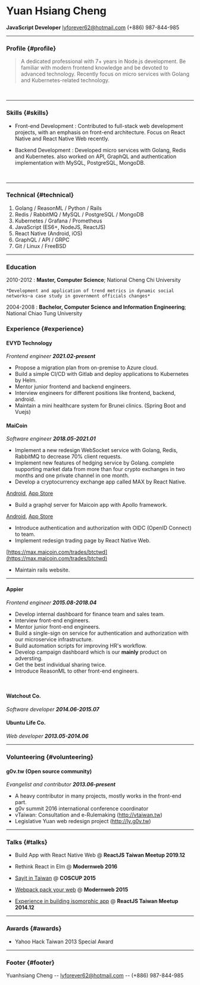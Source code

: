 # Yuan Hsiang Cheng
__JavaScript Developer__ lyforever62@hotmail.com (+886) 987-844-985

------

### Profile {#profile}

> A dedicated professional with 7+ years in Node.js development. Be familiar with modern frontend knowledge and be devoted to advanced technology. Recently focus on micro services with Golang and Kubernetes-related technology.
<br/>

------

### Skills {#skills}

* Front-end Development
  : Contributed to full-stack web development projects, with an emphasis on front-end architecture. Focus on React Native and React Native Web recently.

* Backend Development
  : Developed micro services with Golang, Redis and Kubernetes. also worked on API, GraphQL and authentication implementation with MySQL, PostgreSQL, MongoDB.
<br/>

-------

### Technical {#technical}

1. Golang / ReasonML / Python / Rails
1. Redis / RabbitMQ / MySQL / PostgreSQL / MongoDB
1. Kubernetes / Grafana / Prometheus
1. JavaScript (ES6+, NodeJS, ReactJS)
1. React Native (Android, iOS)
1. GraphQL / API / GRPC
1. Git / Linux / FreeBSD

------

### Education

2010-2012
:   **Master, Computer Science**; National Cheng Chi University

    *Development and application of trend metrics in dynamic social networks─a case study in government officials changes*

2004-2008
:   **Bachelor, Computer Science and Information Engineering**; National Chiao Tung University

### Experience {#experience}

#### EVYD Technology
*Frontend engineer __2021.02-present__*
  * Propose a migration plan from on-premise to Azure cloud.
  * Build a simple CI/CD with Gitlab and deploy applications to Kubernetes by Helm.
  * Mentor junior frontend and backend engineers.
  * Interview engineers for different positions like frontend, backend, android.
  * Maintain a mini healthcare system for Brunei clinics. (Spring Boot and Vuejs)

#### MaiCoin
*Software engineer __2018.05-2021.01__*

  * Implement a new redesign WebSocket service with Golang, Redis, RabbitMQ to decrease 70% client requests.
  * Implement new features of hedging service by Golang. complete supporting market data from more than four crypto exchanges in two months and one private channel in one month.
  * Develop a cryptocurrency exchange app called MAX by React Native.

  [Android](https://play.google.com/store/apps/details?id=com.maicoin.max&hl=en_US), [App Store](https://apps.apple.com/tw/app/max-exchange-btc-eth-mith/id1370837255?l=en)
  * Build a graphql server for Maicoin app with Apollo framework.

  [Android](https://play.google.com/store/apps/details?id=com.maicoin.maicoin&hl=zh_TW), [App Store](https://apps.apple.com/tw/app/maicoin-buy-sell-bitcoin/id1439583926?l=en)

  * Introduce authentication and authorization with OIDC (OpenID Connect) to team.
  * Implement redesign trading page by React Native Web.

  [https://max.maicoin.com/trades/btctwd](https://max.maicoin.com/trades/btctwd)
  * Maintain rails website.

------

#### Appier
*Frontend engineer __2015.08-2018.04__*

  * Develop internal dashboard for finance team and sales team.
  * Interview front-end engineers.
  * Mentor junior front-end engineers.
  * Build a single-sign on service for authentication and authorization with our microservice infrastructure.
  * Build automation scripts for improving HR's workflow.
  * Develop campaign dashboard which is our __mainly__ product on adversting.
  * Get the best individual sharing twice.
  * Introduce ReasonML to other front-end engineers.
<br/>

#### Watchout Co.
*Software developer __2014.06-2015.07__*

#### Ubuntu Life Co.
*Web developer __2013.05-2014.06__*

------

### Volunteering {#volunteering}

#### g0v.tw (Open source community)
*Evangelist and contributor __2013.06-present__*

  * A heavy contributor in many projects, mostly works in the front-end part.
  * g0v summit 2016 international conference coordinator
  * vTaiwan: Consultation and e-Rulemaking (http://vtaiwan.tw)
  * Legislative Yuan web redesign project (http://ly.g0v.tw)

------

### Talks {#talks}

* Build App with React Native Web @ __ReactJS Taiwan Meetup 2019.12__

* Rethink React in Elm @ __Modernweb 2016__

* [Sayit in Taiwan](https://speakerdeck.com/yhsiang/sayit-in-taiwan) @ __COSCUP 2015__

* [Webpack pack your web](https://speakerdeck.com/yhsiang/webpack-pack-your-web) @ __Modernweb 2015__

* [Experience in building isomorphic app](https://speakerdeck.com/yhsiang/experience-in-building-isomorphic-app) @ __ReactJS Taiwan Meetup 2014.12__

------

### Awards {#awards}

* Yahoo Hack Taiwan 2013 Special Award

------

### Footer {#footer}

Yuanhsiang Cheng -- lyforever62@hotmail.com -- (+886) 987-844-985
